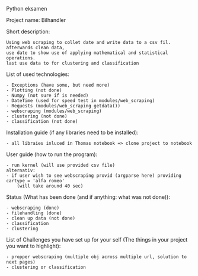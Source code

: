 Python eksamen

Project name: Bilhandler

Short description: 

	Using web scraping to collet date and write data to a csv fil.
	afterwards clean data, 
	use date to show use of applying mathematical and statistical operations.
	last use data to for clustering and classification

List of used technologies:

	- Exceptions (have some, but need more)
	- Plotting (not done)
	- Numpy (not sure if is needed)
	- DateTime (used for speed test in modules/web_scraping)
	- Requests (modules/web_scraping getdata())
	- webscraping (modules/web_scraping)
	- clustering (not done)
	- classification (not done)

Installation guide (if any libraries need to be installed):

	- all libraies inluced in Thomas notebook => clone project to notebook

User guide (how to run the program):
	
	- run kernel (will use provided csv file)
	alternativ:
	- if user wish to see webscraping provid (argparse here) providing cartype = 'alfa romeo' 
		(will take around 40 sec) 

Status (What has been done (and if anything: what was not done)):

	- webscraping (done)
	- filehandling (done)
	- clean up data (not done)
	- classification
	- clustering

List of Challenges you have set up for your self (The things in your project you want to highlight):

	- propper webscraping (multiple obj across multiple url, solution to next pages) 
	- clustering or classification 